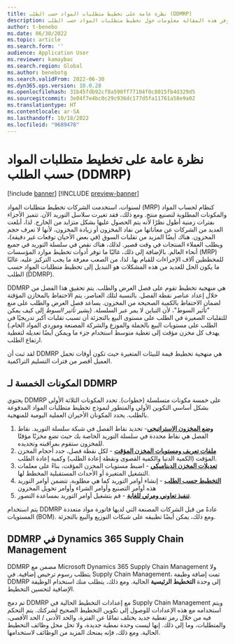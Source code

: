 ```yaml
---
title: نظرة عامة على تخطيط متطلبات المواد حسب الطلب (DDMRP)
description: توفر هذه المقالة معلومات حول تخطيط متطلبات المواد حسب الطلب (DDMRP)، وهي منهجية تخطيط تستند إلى فصل العرض والطلب.
author: t-benebo
ms.date: 06/30/2022
ms.topic: article
ms.search.form: ''
audience: Application User
ms.reviewer: kamaybac
ms.search.region: Global
ms.author: benebotg
ms.search.validFrom: 2022-06-30
ms.dyn365.ops.version: 10.0.28
ms.openlocfilehash: 31b45fdb92cf8a590ff77104f0c8015fb4d329d5
ms.sourcegitcommit: 3e04f7e4bc0c29c936dc177d5fa11761a58e9a02
ms.translationtype: HT
ms.contentlocale: ar-SA
ms.lasthandoff: 10/18/2022
ms.locfileid: "9689478"
---
```

# <a name="demand-driven-material-requirements-planning-ddmrp-overview"></a>نظرة عامة على تخطيط متطلبات المواد حسب الطلب (DDMRP)

[!include [banner](../../includes/banner.md)]
[!INCLUDE [preview-banner](../../includes/preview-banner.md)]
<!-- KFM: Preview until further notice -->

لسنوات، استخدمت الشركات تخطيط متطلبات المواد (MRP) كنظام لحساب المواد والمكونات المطلوبة لتصنيع منتج. ومع ذلك، فقد تغيرت سلاسل التوريد الآن. تتميز الأجزاء بفترات زمنية أطول نظرًا لأنه يتم الحصول عليها بشكل متزايد من الخارج. لذا، أبلغت العديد من الشركات عن معاناتها من نفاد المخزون أو زيادة المخزون، لأنها لا تعرف حجم المخزون. هناك أيضًا المزيد من تقلبات السوق (في بعض الأحيان توقعات غير دقيقة)، ويطلب العملاء المنتجات في وقت قصير. لذلك، هناك نقص في سلسلة التوريد في جميع أنحاء العالم. بالإضافة إلى ذلك، غالبًا ما توفر أدوات تخطيط موارد المؤسسات (MRP) للمخططين آلاف الإجراءات للقيام بها. لذا، من الصعب معرفة ما يجب التركيز عليه. غالبًا ما يكون الحل للعديد من هذه المشكلات هو التبديل إلى تخطيط متطلبات المواد حسب الطلب (DDMRP).

DDMRP هي منهجية تخطيط تقوم على فصل العرض والطلب. يتم تحقيق هذا الفصل من خلال إعداد عناصر نقطة الفصل. بالنسبة لتلك العناصر، يتم الاحتفاظ بالمخازن المؤقتة لضمان الاحتفاظ بالكمية الصحيحة من المخزون. يساعد فصل العرض والطلب على منع "تأثير السوط"، لأن التباين لا يمر عبر السلسلة. (يشير *تأثير السوط* إلى كيف يمكن للتقلبات الصغيرة في الطلب على مستوى البيع بالتجزئة أن تسبب تقلبات أكبر تدريجيًا في الطلب على مستويات البيع بالجملة والموزع والشركة المصنعة وموردي المواد الخام.) يهدف كل مخزن مؤقت إلى تغطية متوسط استخدام جزء ما ويمكن أيضًا تعديله لتغطية ارتفاع الطلب.

لقد ثبت أن DDMRP هي منهجية تخطيط قيمة للبيئات المتغيرة حيث تكون أوقات تحمل العميل أقصر من فترات التسليم التراكمية.

## <a name="the-five-components-of-ddmrp"></a>المكونات الخمسة لـ DDMRP

يحتوي DDMRP على خمسة مكونات متسلسلة (خطوات). تحدد المكونات الثلاثة الأولى بشكل أساسي التكوين الأولي والمتطور لنموذج تخطيط متطلبات المواد المدفوعة بالطلب. يحدد المكونان الأخيران العملية اليومية للمنهجية.

1. **[وضع المخزون الاستراتيجي](ddmrp-inventory-positioning.md)**- تحديد نقاط الفصل في شبكة سلسلة التوريد. نقاط الفصل هي نقاط محددة في سلسلة التوريد الخاصة بك حيث تضع مخزنًا مؤقتًا للمخزون ستقوم بمراقبته وتجديده.
2. **[ملفات تعريف ومستويات المخزن المؤقت](ddmrp-buffer-profile-and-levels.md)** - لكل نقطة فصل، حدد أحجام المخزن المؤقت (الكمية الدنيا والكمية القصوى ونقطة إعادة الطلب) وكمية إعادة الطلب.
3. **[تعديلات المخزن الديناميكي](ddmrp-buffer-profile-and-levels.md#dynamic-adjustments)** - اضبط مستويات المخزن المؤقت، بناءً على معلمات التشغيل المتغيرة أو الأحداث المستقبلية المخطط لها.
4. **[التخطيط حسب الطلب](ddmrp-planning.md)** - إنشاء أوامر التوريد كما هي مطلوبة. تتضمن أوامر التوريد هذه أوامر التصنيع وأوامر الشراء وأوامر تحويل المخزون
5. **[تنفيذ تعاوني ومرئي للغاية](ddmrp-visual-and-collaborative-execution.md)** - قم بتشغيل أوامر التوريد بمساعدة التصور.

يتم استخدام DDMRP عادةً من قبل الشركات المصنعة التي لديها فاتورة مواد متعددة المستويات (BOM). ومع ذلك، يمكن أيضًا تطبيقه على شبكات التوزيع والبيع بالتجزئة.

## <a name="ddmrp-in-dynamics-365-supply-chain-management"></a>DDMRP في Dynamics 365 Supply Chain Management

DDMRP مضمن مع Microsoft Dynamics 365 Supply Chain Management ولا يتطلب رسوم ترخيص إضافية. في Supply Chain Management، تمت إضافة وظيفة DDMRP إلى وحدة **التخطيط الرئيسية** الحالية. ومع ذلك، يتطلب منك استخدام الوظيفة الإضافية لتحسين التخطيط. 

تم دمج DDMRP مع إعدادات التخطيط الحالية في Supply Chain Management ويتم استخدامه مع هذه الإعدادات للوصول إلى تكوين التخطيط الصحيح لشركتك. يتم التحكم فيه من خلال رمز تغطية جديد يختلف تمامًا عن الفترة، والحد الأدنى / الحد الأقصى، والمتطلبات، وما إلى ذلك. إنها ليست وحدة نمطية جديدة، ولا تحل محل وظائف التخطيط الحالية. ومع ذلك، فإنه يمنحك المزيد من الوظائف لاستخدامها.
